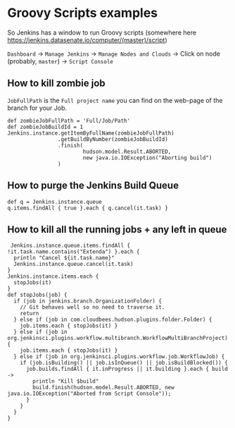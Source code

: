 # Groovy Scripts examples

So Jenkins has a window to run Groovy scripts (somewhere here https://jenkins.datasenate.io/computer/(master)/script)

`Dashboard` -> `Manage Jenkins` -> `Manage Nodes and Clouds` -> Click on node (probably, `master`) -> `Script Console`

## How to kill zombie job
`JobFullPath` is the `Full project name` you can find on the web-page of the branch for your Job.

```
def zombieJobFullPath = 'Full/Job/Path'
def zombieJobBuildId = 1
Jenkins.instance.getItemByFullName(zombieJobFullPath)
                .getBuildByNumber(zombieJobBuildId)
                .finish(
                        hudson.model.Result.ABORTED,
                        new java.io.IOException("Aborting build")
                )

```

## How to purge the Jenkins Build Queue
```
def q = Jenkins.instance.queue
q.items.findAll { true }.each { q.cancel(it.task) }
```
 

## How to kill all the running jobs + any left in queue
```
 Jenkins.instance.queue.items.findAll { !it.task.name.contains("Extenda") }.each { 
  println "Cancel ${it.task.name}"
  Jenkins.instance.queue.cancel(it.task)
}
Jenkins.instance.items.each {
  stopJobs(it)
}
def stopJobs(job) {
  if (job in jenkins.branch.OrganizationFolder) {
    // Git behaves well so no need to traverse it.
    return
  } else if (job in com.cloudbees.hudson.plugins.folder.Folder) {
    job.items.each { stopJobs(it) }
  } else if (job in org.jenkinsci.plugins.workflow.multibranch.WorkflowMultiBranchProject) {
    job.items.each { stopJobs(it) }
  } else if (job in org.jenkinsci.plugins.workflow.job.WorkflowJob) {
    if (job.isBuilding() || job.isInQueue() || job.isBuildBlocked()) {
      job.builds.findAll { it.inProgress || it.building }.each { build ->
        println "Kill $build"
        build.finish(hudson.model.Result.ABORTED, new java.io.IOException("Aborted from Script Console"));
      }
    }
  }
}
```
